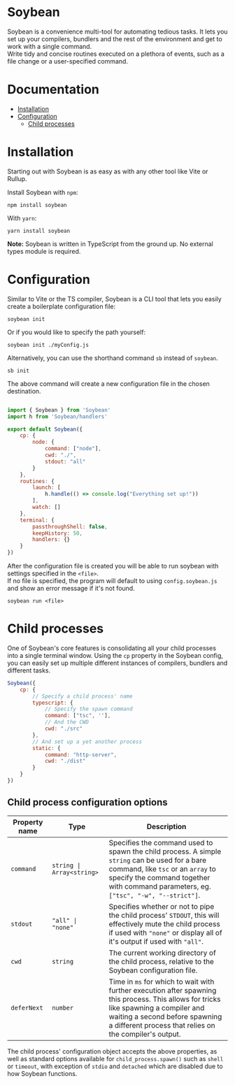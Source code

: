 # Soybean
Soybean is a convenience multi-tool for automating tedious tasks. 
It lets you set up your compilers, bundlers and the rest of the environment and get to work with a single command.  
Write tidy and concise routines executed on a plethora of events, such as a file change or a user-specified command.

# Documentation
- [Installation](#installation)
- [Configuration](#configuration)
    - [Child processes](#child-processes)

# Installation
Starting out with Soybean is as easy as with any other tool like Vite or Rullup.

Install Soybean with `npm`:
```
npm install soybean
```

With `yarn`:
```
yarn install soybean
```

**Note:** Soybean is written in TypeScript from the ground up. No external types module is required.

# Configuration
Similar to Vite or the TS compiler, Soybean is a CLI tool that lets you easily create a boilerplate configuration file:

```
soybean init
```

Or if you would like to specify the path yourself:
```
soybean init ./myConfig.js
```

Alternatively, you can use the shorthand command `sb` instead of `soybean`.

```
sb init
```

The above command will create a new configuration file in the chosen destination.
```js

import { Soybean } from 'Soybean'
import h from 'Soybean/handlers'

export default Soybean({
    cp: {
        node: {
            command: ["node"],
            cwd: "./",
            stdout: "all"
        }
    },
    routines: {
        launch: [
            h.handle(() => console.log("Everything set up!"))
        ],
        watch: []
    },
    terminal: {
        passthroughShell: false,
        keepHistory: 50,
        handlers: {}
    }
})
```

After the configuration file is created you will be able to run soybean with settings specified in the `<file>`.  
If no file is specified, the program will default to using `config.soybean.js` and show an error message if it's not found.
```
soybean run <file>
```

# Child processes
One of Soybean's core features is consolidating all your child processes into a single terminal window.
Using the `cp` property in the Soybean config, you can easily set up multiple different instances of compilers, bundlers and different tasks.

```js
Soybean({
    cp: {
        // Specify a child process' name
        typescript: {
            // Specify the spawn command
            command: ["tsc", ''],
            // And the CWD
            cwd: "./src" 
        },
        // And set up a yet another process
        static: {
            command: "http-server",
            cwd: "./dist" 
        }
    }
})
```

## Child process configuration options

| Property name | Type | Description |
| ------------- | ---- | ----------- |
| `command` | `string \| Array<string>` | Specifies the command used to spawn the child process. A simple `string` can be used for a bare command, like `tsc` or an `array` to specify the command together with command parameters, eg. `["tsc", "-w", "--strict"]`. |
| `stdout` | `"all" \| "none"` | Specifies whether or not to pipe the child process' `STDOUT`, this will effectively mute the child process if used with `"none"` or display all of it's output if used with `"all"`. |
| `cwd` | `string` | The current working directory of the child process, relative to the Soybean configuration file. |
| `deferNext` | `number` | Time in `ms` for which to wait with further execution after spawning this process. This allows for tricks like spawning a compiler and waiting a second before spawning a different process that relies on the compiler's output. |

The child process' configuration object accepts the above properties, as well as standard options available for `child_process.spawn()` such as `shell` or `timeout`, with exception of `stdio` and `detached` which are disabled due to how Soybean functions.